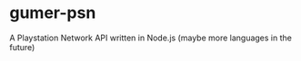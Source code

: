 gumer-psn
=========

A Playstation Network API written in Node.js (maybe more languages in the future)
